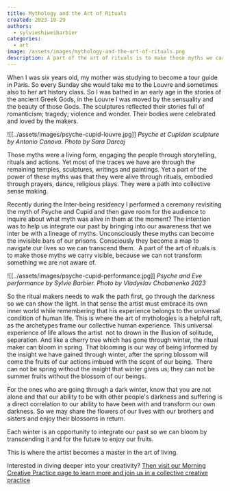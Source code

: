 ```yaml
---
title: Mythology and the Art of Rituals
created: 2023-10-29
authors:
  - sylvieshiweibarbier
categories:
  - art
image: /assets/images/mythology-and-the-art-of-rituals.png
description: A part of the art of rituals is to make those myths we carry visible, because we can not transform something we are not aware of.
---
```


When I was six years old, my mother was studying to become a tour guide in Paris. So every Sunday she would take me to the Louvre and sometimes also to her art history class. So I was bathed in an early age in the stories of the ancient Greek Gods, in the Louvre I was moved by the sensuality and the beauty of those Gods. The sculptures reflected their stories full of romanticism; tragedy; violence and wonder. Their bodies were celebrated and loved by the makers.

![[../assets/images/psyche-cupid-louvre.jpg]]
*Psyche et Cupidon sculpture by Antonio Canova. Photo by Sara Darcaj*

Those myths were a living form, engaging the people through storytelling, rituals and actions. Yet most of the traces we have are through the remaining temples, sculptures, writings and paintings. Yet a part of the power of these myths was that they were alive through rituals, embodied through prayers, dance, religious plays. They were a path into collective sense making. 

Recently during the Inter-being residency I performed a ceremony revisiting the myth of Psyche and Cupid and then gave room for the audience to inquire about what myth was alive in them at the moment? The intention was to help us integrate our past by bringing into our awareness that we inter be with a lineage of myths. Unconsciously these myths can become the invisible bars of our prisons. Consciously they become a map to navigate our lives so we can transcend them.  A part of the art of rituals is to make those myths we carry visible, because we can not transform something we are not aware of.

![[../assets/images/psyche-cupid-performance.jpg]]
*Psyche and Eve performance by Sylvie Barbier. Photo by Vladyslav Chabanenko 2023*

So the ritual makers needs to walk the path first, go through the darkness so we can show the light. In that sense the artist must embrace its own inner world while remembering that his experience belongs to the universal condition of human life. This is where the art of mythologies is a helpful raft, as the archetypes frame our collective human experience. This universal experience of life allows the artist  not to drown in the illusion of solitude, separation. And like a cherry tree which has gone through winter, the ritual maker can bloom in spring. That blooming is our way of being informed by the insight we have gained through winter, after the spring blossom will come the fruits of our actions imbued with the scent of our being.  There can not be spring without the insight that winter gives us; they can not be summer fruits without the blossom of our beings.

For the ones who are going through a dark winter, know that you are not alone and that our ability to be with other people's darkness and suffering is a direct correlation to our ability to have been with and transform our own darkness. So we may share the flowers of our lives with our brothers and sisters and enjoy their blossoms in return. 

Each winter is an opportunity to integrate our past so we can bloom by transcending it and for the future to enjoy our fruits.

This is where the artist becomes a master in the art of living.

Interested in diving deeper into your creativity? [Then visit our Morning Creative Practice page to learn more and join us in a collective creative practice](https://lifeitself.org/morning-creative-practice)
